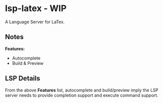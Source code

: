 # lsp-latex - **WIP**

A Language Server for LaTex.

## Notes

**Features:**
- Autocomplete
- Build & Preview

## LSP Details

From the above **Features** list, autocomplete and build/preview imply the LSP
server needs to provide completion support and execute command support.
